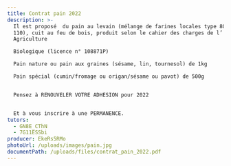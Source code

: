 ```yaml
---
title: Contrat pain 2022
description: >-
  Il est proposé  du pain au levain (mélange de farines locales type 80 et type
  110), cuit au feu de bois, produit selon le cahier des charges de l’
  Agriculture

  Biologique (licence n° 108871P)

  Pain nature ou pain aux graines (sésame, lin, tournesol) de 1kg

  Pain spécial (cumin/fromage ou origan/sésame ou pavot) de 500g


  Pensez à RENOUVELER VOTRE ADHESION pour 2022


  Et à vous inscrire à une PERMANENCE.
tutors:
  - GN8E_CThN
  - 7G11ESSbi
producer: EkeRs5RMo
photoUrl: /uploads/images/pain.jpg
documentPath: /uploads/files/contrat_pain_2022.pdf
---
```

